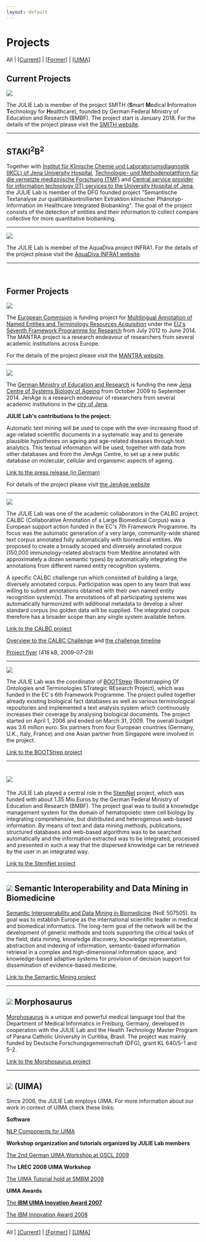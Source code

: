 ```yaml
---
layout: default
---
```


# Projects

All | 
[[Current]](https://julielab.github.io/web/projects/current.html) | 
[[Former]](https://julielab.github.io/web/projects/former.html) | 
[[UIMA]](https://julielab.github.io/web/projects/UIMA.html)

Current Projects
----------------

![](http://julielab.de/coling_multimedia/de/img/Projects/projects_SMITH-width-250-height-158.png)

The JULIE Lab is member of the project SMITH (**S**mart **M**edical **I**nformation **T**echnology for **H**ealthcare), founded by German Federal Ministry of Education and Research (BMBF). The project start is January 2018. For the details of the project please visit the [SMITH website](http://www.smith.care/).

------------------------------------------------------------------------

## STAKI<sup>2</sup>B<sup>2</sup>

Together with [Institut für Klinische Chemie und Laboratoriumsdiagnostik (IKCL) of Jena University Hospital](http://www.ikcl.uniklinikum-jena.de/IKCL.html), [Technologie- und Methodenplattform für die vernetzte medizinische Forschung (TMF)](http://www.tmf-ev.de/) and [Central service provider for information technology (IT) services to the University Hospital of Jena](http://www.gbit.uniklinikum-jena.de/GB+IT.html), the JULIE Lab is member of the DFG founded project "Semantische Textanalyse zur qualitätskontrollierten Extraktion klinischer Phänotyp-Information im Healthcare Integrated Biobanking". The goal of the project consists of the detection of entities and their information to collect compare collective for more quantitative biobanking.

------------------------------------------------------------------------

![](http://julielab.de/coling_multimedia/de/img/Projects/projects_AquaDiva-width-360-height-70.png)

The JULIE Lab is member of the AquaDiva project INFRA1. For the details of the project please visit the [AquaDiva INFRA1 website](http://www.aquadiva.uni-jena.de/).

------------------------------------------------------------------------

<br>

Former Projects 
----------------

![](http://julielab.de/coling_multimedia/de/img/Projects/projects_MANTRA_Logo-width-354-height-57.png)

The [European Commision](http://ec.europa.eu/) is funding project for [Multilingual Annotation of Named Entities and Terminology Resources Acquisition](https://sites.google.com/site/mantraeu/) under the [EU\'s Seventh Framework Programme for Research](http://ec.europa.eu/research/fp7/index_en.cfm) from July 2012 to June 2014. The MANTRA project is a research endeavour of researchers from several academic institutions across Europe.

For the details of the project please visit the [MANTRA website](https://sites.google.com/site/mantraeu/).

------------------------------------------------------------------------

![](http://julielab.de/coling_multimedia/de/img/Projects/projects_JenAge_Logo-width-110-height-82.png)

The [German Ministry of Education and Research](http://www.bmbf.de/) is funding the new [Jena Centre of Systems Biology of Ageing](http://www.jenage.de) from October 2009 to September 2014. JenAge is a research endeavour of researchers from several academic institutions in the [city of Jena](http://www.jena.de/sixcms/detail.php?id=97320&_lang=en).

**JULIE Lab\'s contributions to the project:**

Automatic text mining will be used to cope with the ever-increasing flood of age-related scientific documents in a systematic way and to generate plausible hypotheses on ageing and age-related diseases through text analytics. This textual information will be used, together with data from other databases and from the JenAge Centre, to set up a new public database on molecular, cellular and organismic aspects of ageing.

[Link to the press release (in German)](http://www.imb-jena.de/upload/press/Presemitteilung__pdf_-a33vt0b6lm4pa3iarvjhqg5ma21254492273.pdf)

For details of the project please visit [the JenAge
website](http://www.jenage.de/)

------------------------------------------------------------------------

![](http://julielab.de/coling_multimedia/de/img/Projects/projects_CALBC-width-225-height-60.jpg)

The JULIE Lab was one of the academic collaborators in the CALBC project. CALBC (Collaborative Annotation of a Large Biomedical Corpus) was a European support action funded in the EC\'s 7th Framework Programme. Its focus was the automatic generation of a very large, community-wide shared text corpus annotated fully automatically with biomedical entities. We proposed to create a broadly scoped and diversely annotated corpus (150,000 immunology-related abstracts from Medilne annotated with approximately a dozen semantic types) by automatically integrating the annotations from different named entity recognition systems.

A specific CALBC challenge run which consisted of building a large, diversely annotated corpus. Participation was open to any team that was willing to submit annotations obtained with their own named entity recognition system(s). The annotations of all participating systems was automatically harmonized with additional metadata to develop a silver standard corpus (no golden data will be supplied. The integrated corpus therefore has a broader scope than any single system available before.

[Link to the CALBC project](http://www.calbc.eu)

[Overview to the CALBC Challenge](http://www.ebi.ac.uk/Rebholz-srv/CALBC/challenge.html) and [the challenge timeline](http://www.ebi.ac.uk/Rebholz-srv/CALBC/challenge_rollout.html)

[Project flyer](http://julielab.de/coling_multimedia/de/downloads/CALBC_Flyer_20090729.pdf) (418 kB, 2009-07-29)

------------------------------------------------------------------------

![](http://julielab.de/coling_multimedia/de/img/Projects/projects_BOOTStrep-width-160-height-55.png)
  
The JULIE Lab was the coordinator of [BOOTStrep](http://www.bootstrep.eu) (Bootstrapping Of Ontologies and Terminologies STrategic REsearch Project), which was funded in the EC´s 6th Framework Programme. The project pulled together already existing biological fact databases as well as various terminological repositories and implemented a text analysis system which continuously increases their coverage by analysing biological documents. The project started on April 1, 2006 and ended on March 31, 2009. The overall budget was 3.6 million euro. Six partners from four European countries (Germany, U.K., Italy, France) and one Asian partner from Singapore were involved in the project.

[Link to the BOOTStrep project](http://www.bootstrep.eu)

------------------------------------------------------------------------

![](http://julielab.de/coling_multimedia/de/img/Projects/projects_StemNet-width-162-height-54.png)
======================

The JULIE Lab played a central role in the [StemNet](http://www.stemnet.de/) project, which was funded with about 1.35 Mio Euros by the German Federal Ministry of Education and Research (BMBF). The project goal was to build a knowledge management system for the domain of hematopoietic stem cell biology by integrating comprehensive, but distributed and heterogenous web-based information. By means of text and data mining methods, publications, structured databases and web-based algorithms was to be searched automatically and the information extracted was to be integrated, processed and presented in such a way that the dispersed knowledge can be retrieved by the user in an integrated way.

[Link to the StemNet project](http://www.stemnet.de/)

------------------------------------------------------------------------

<h2><img src="http://julielab.de/coling_multimedia/de/img/Projects/projects_SemanticMining-width-31-height-35.png" /> Semantic Interoperability and Data Mining in Biomedicine</h2>

[Semantic Interoperability and Data Mining in Biomedicine](http://www.semanticmining.org) (NoE 507505). Its goal was to establish Europe as the international scientific leader in medical and biomedical informatics. The long-term goal of the network will be the development of generic methods and tools supporting the critical tasks of the field; data mining, knowledge discovery, knowledge representation, abstraction and indexing of information, semantic-based information retrieval in a complex and high-dimensional information space, and knowledge-based adaptive systems for provision of decision support for dissemination of evidence-based medicine.

[Link to the Semantic Mining project](https://www.semanticmining.org)

------------------------------------------------------------------------

<h2><img src="http://julielab.de/coling_multimedia/de/img/Projects/projects_Morphosaurus-width-62-height-55.png" /> Morphosaurus </h2>

[Morphosaurus](http://www.morphosaurus.de) is a unique and powerful medical language tool that the Department of Medical Informatics in Freiburg, Germany, developed in cooperation with the JULIE Lab and the Health Technology Master Program of Parana Catholic University in Curitiba, Brasil. The project was mainly funded by Deutsche Forschungsgemeinschaft (DFG), grant KL 640/5-1 and 5-2.

[Link to the Morphosaurus project](http://www.morphosaurus.de)

------------------------------------------------------------------------

<h2><img src="http://www.julielab.de/coling_multimedia/de/img/Projects/projects_UIMA_Logo2-width-228-height-60.png" /> (UIMA)</h2>

Since 2006, the JULIE Lab employs UIMA. For more information about our work in context of UIMA check these links:

**Software**

[NLP Components for UIMA](http://www.julielab.de/resources.html)

**Workshop organization and tutorials organized by JULIE Lab members**

[The 2nd German UIMA Workshop at GSCL 2009](http://docs.google.com/View?id=dft23bqs_3c7qnzg6x)

The **LREC 2008 UIMA Workshop**

[The UIMA Tutorial hold at SMBM 2008](http://mars.cs.utu.fi/smbm2008/?q=tutorials)

**UIMA Awards**

[The **IBM UIMA Inovation Award 2007**](http://www-05.ibm.com/de/pressroom/presseinfos/2007/12/04_1.html)

[The IBM Innovation Award 2008](http://www.ibm.com/developerworks/university/innovation/uia.html)

------------------------------------------------------------------------

All | 
[[Current]](https://julielab.github.io/web/projects/current.html) | 
[[Former]](https://julielab.github.io/web/projects/former.html) | 
[[UIMA]](https://julielab.github.io/web/projects/UIMA.html)
